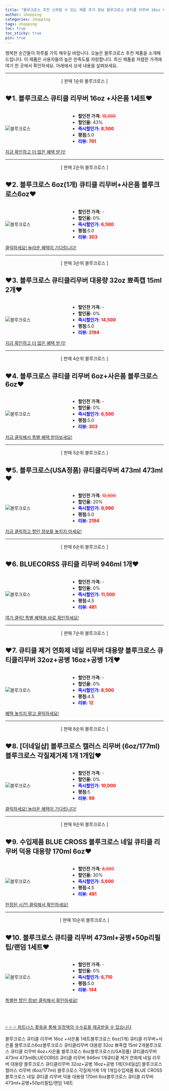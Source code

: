```yaml
---
title: "블루크로스 추천 신뢰할 수 있는 제품 추가 정보 블루크로스 큐티클 리무버 16oz +사은품"
author: shopping
categories: shopping
tags: shopping
toc: true
toc_sticky: true
pin: true
---
```

행복한 순간들이 하루를 가득 채우길 바랍니다. 오늘은 블루크로스 추천 제품을 소개해드립니다. 이 제품은 사용자들의 높은 만족도를 자랑합니다. 최신 제품을 저렴한 가격에 여기 한 곳에서 확인하세요. 아래에서 상세 내용을 살펴보세요.

---
<p class="toplist" style="margin: 0 auto; display: block; width: fit-content;">[ 판매 1순위 블루크로스 ]</p>

<h2><strong>❤️1. 블루크로스 큐티클 리무버 16oz +사은품 1세트❤️</strong></h2>

<div style="display: flex; align-items: center;">
    <div style="flex: 0.4;">
        <img src="https://thumbnail6.coupangcdn.com/thumbnails/remote/230x230ex/image/vendor_inventory/bf48/c33c4debde6309ac8079759c79427f7d26172afcf02c9951ab9d9dbd9567.jpg" alt="블루크로스" style="max-width: 100%;">
    </div>
    <div style="flex: 0.6; margin-left: 10px;">
        <ul>
            <li><strong>할인전 가격:</strong> <del style="color: red;">15,000</del></li>
            <li><strong>할인율:</strong> 43%</li>
            <li><span style='color:blue'><strong>즉시할인가:</strong></span> <span style='color:red'><strong>8,500</strong></span></li>
            <li><strong>평점:</strong>5.0</li>
            <li><span style='color:blue'><strong>리뷰:</strong></span> <span style='color:red'><strong>761</strong></span></li>
        </ul>
    </div>
</div>
<div class="center">
    <a href="https://selin100587001.github.io?lptag=AF9450613&subid=githubio&pageKey=6145165493&traceid=V0-153&itemId=11819919635&vendorItemId=5274776510" class="myButton">
        지금 확인하고 더 많은 혜택 받기!
    </a>
</div>


---
<p class="toplist" style="margin: 0 auto; display: block; width: fit-content;">[ 판매 2순위 블루크로스 ]</p>

<h2><strong>❤️2. 블루크로스 6oz(1개) 큐티클 리무버+사은품 블루크로스6oz❤️</strong></h2>

<div style="display: flex; align-items: center;">
    <div style="flex: 0.4;">
        <img src="https://thumbnail6.coupangcdn.com/thumbnails/remote/230x230ex/image/vendor_inventory/afd9/4b5fae0309dd76c2f9af1e1d14f619572cde8ae86e0b892ce92a73ce4a74.jpg" alt="블루크로스" style="max-width: 100%;">
    </div>
    <div style="flex: 0.6; margin-left: 10px;">
        <ul>
            <li><strong>할인전 가격:</strong> <del style="color: red;">-</del></li>
            <li><strong>할인율:</strong> 0%</li>
            <li><span style='color:blue'><strong>즉시할인가:</strong></span> <span style='color:red'><strong>6,500</strong></span></li>
            <li><strong>평점:</strong>5.0</li>
            <li><span style='color:blue'><strong>리뷰:</strong></span> <span style='color:red'><strong>303</strong></span></li>
        </ul>
    </div>
</div>
<div class="center">
    <a href="https://selin100587001.github.io?lptag=AF9450613&subid=githubio&pageKey=6145160413&traceid=V0-153&itemId=11819880392&vendorItemId=70057219530" class="myButton">
        클릭하세요! 놀라운 혜택이 기다립니다!
    </a>
</div>


---
<p class="toplist" style="margin: 0 auto; display: block; width: fit-content;">[ 판매 3순위 블루크로스 ]</p>

<h2><strong>❤️3. 블루크로스 큐티클리무버 대용량 32oz 뾰족캡 15ml 2개❤️</strong></h2>

<div style="display: flex; align-items: center;">
    <div style="flex: 0.4;">
        <img src="https://thumbnail6.coupangcdn.com/thumbnails/remote/230x230ex/image/vendor_inventory/015a/ea8fd86e7c5b45278de5c25ba047f8cf7450ed70f85cdbf71e11b2d6d8a3.jpg" alt="블루크로스" style="max-width: 100%;">
    </div>
    <div style="flex: 0.6; margin-left: 10px;">
        <ul>
            <li><strong>할인전 가격:</strong> <del style="color: red;">-</del></li>
            <li><strong>할인율:</strong> 0%</li>
            <li><span style='color:blue'><strong>즉시할인가:</strong></span> <span style='color:red'><strong>14,500</strong></span></li>
            <li><strong>평점:</strong>5.0</li>
            <li><span style='color:blue'><strong>리뷰:</strong></span> <span style='color:red'><strong>2194</strong></span></li>
        </ul>
    </div>
</div>
<div class="center">
    <a href="https://selin100587001.github.io?lptag=AF9450613&subid=githubio&pageKey=7850007642&traceid=V0-153&itemId=21085798173&vendorItemId=88147880321" class="myButton">
        지금 확인하고 더 많은 혜택 받기!
    </a>
</div>


---
<p class="toplist" style="margin: 0 auto; display: block; width: fit-content;">[ 판매 4순위 블루크로스 ]</p>

<h2><strong>❤️4. 블루크로스 큐티클 리무버 6oz+사은품 블루크로스 6oz❤️</strong></h2>

<div style="display: flex; align-items: center;">
    <div style="flex: 0.4;">
        <img src="https://thumbnail6.coupangcdn.com/thumbnails/remote/230x230ex/image/vendor_inventory/afd9/4b5fae0309dd76c2f9af1e1d14f619572cde8ae86e0b892ce92a73ce4a74.jpg" alt="블루크로스" style="max-width: 100%;">
    </div>
    <div style="flex: 0.6; margin-left: 10px;">
        <ul>
            <li><strong>할인전 가격:</strong> <del style="color: red;">-</del></li>
            <li><strong>할인율:</strong> 0%</li>
            <li><span style='color:blue'><strong>즉시할인가:</strong></span> <span style='color:red'><strong>6,500</strong></span></li>
            <li><strong>평점:</strong>5.0</li>
            <li><span style='color:blue'><strong>리뷰:</strong></span> <span style='color:red'><strong>303</strong></span></li>
        </ul>
    </div>
</div>
<div class="center">
    <a href="https://selin100587001.github.io?lptag=AF9450613&subid=githubio&pageKey=6145160413&traceid=V0-153&itemId=6808055784&vendorItemId=70053570242" class="myButton">
        지금 클릭해서 특별 혜택 받아보세요!
    </a>
</div>


---
<p class="toplist" style="margin: 0 auto; display: block; width: fit-content;">[ 판매 5순위 블루크로스 ]</p>

<h2><strong>❤️5. 블루크로스(USA정품) 큐티클리무버 473ml 473ml❤️</strong></h2>

<div style="display: flex; align-items: center;">
    <div style="flex: 0.4;">
        <img src="https://thumbnail10.coupangcdn.com/thumbnails/remote/230x230ex/image/vendor_inventory/b751/a37da20e8377903741a84b6378f668a4efab9b72d23319b78df48128bdbb.jpg" alt="블루크로스" style="max-width: 100%;">
    </div>
    <div style="flex: 0.6; margin-left: 10px;">
        <ul>
            <li><strong>할인전 가격:</strong> <del style="color: red;">12,500</del></li>
            <li><strong>할인율:</strong> 20%</li>
            <li><span style='color:blue'><strong>즉시할인가:</strong></span> <span style='color:red'><strong>9,990</strong></span></li>
            <li><strong>평점:</strong>5.0</li>
            <li><span style='color:blue'><strong>리뷰:</strong></span> <span style='color:red'><strong>2194</strong></span></li>
        </ul>
    </div>
</div>
<div class="center">
    <a href="https://selin100587001.github.io?lptag=AF9450613&subid=githubio&pageKey=7850007642&traceid=V0-153&itemId=11133870775&vendorItemId=90650871360" class="myButton">
        지금 클릭하고 할인 정보를 놓치지 마세요!
    </a>
</div>


---
<p class="toplist" style="margin: 0 auto; display: block; width: fit-content;">[ 판매 6순위 블루크로스 ]</p>

<h2><strong>❤️6. BLUECORSS 큐티클 리무버 946ml 1개❤️</strong></h2>

<div style="display: flex; align-items: center;">
    <div style="flex: 0.4;">
        <img src="https://thumbnail10.coupangcdn.com/thumbnails/remote/230x230ex/image/vendor_inventory/5254/95ff72e66cb12a52359171b3c43708d9cad867602dafc491f54621b2f0f0.png" alt="블루크로스" style="max-width: 100%;">
    </div>
    <div style="flex: 0.6; margin-left: 10px;">
        <ul>
            <li><strong>할인전 가격:</strong> <del style="color: red;">-</del></li>
            <li><strong>할인율:</strong> 0%</li>
            <li><span style='color:blue'><strong>즉시할인가:</strong></span> <span style='color:red'><strong>11,500</strong></span></li>
            <li><strong>평점:</strong>4.5</li>
            <li><span style='color:blue'><strong>리뷰:</strong></span> <span style='color:red'><strong>481</strong></span></li>
        </ul>
    </div>
</div>
<div class="center">
    <a href="https://selin100587001.github.io?lptag=AF9450613&subid=githubio&pageKey=8214504691&traceid=V0-153&itemId=7312515095&vendorItemId=74603782199" class="myButton">
        여기 클릭! 특별 혜택을 바로 확인하세요!
    </a>
</div>


---
<p class="toplist" style="margin: 0 auto; display: block; width: fit-content;">[ 판매 7순위 블루크로스 ]</p>

<h2><strong>❤️7. 큐티클 제거 연화제 네일 리무버 대용량 블루크로스 큐티클리무버 32oz+공병 16oz+공병 1개❤️</strong></h2>

<div style="display: flex; align-items: center;">
    <div style="flex: 0.4;">
        <img src="https://thumbnail9.coupangcdn.com/thumbnails/remote/230x230ex/image/vendor_inventory/86b0/71f5b0840735699bc9e7b7a935e32941dc1e80394739f34e3e3eeca051c6.jpg" alt="블루크로스" style="max-width: 100%;">
    </div>
    <div style="flex: 0.6; margin-left: 10px;">
        <ul>
            <li><strong>할인전 가격:</strong> <del style="color: red;">-</del></li>
            <li><strong>할인율:</strong> 0%</li>
            <li><span style='color:blue'><strong>즉시할인가:</strong></span> <span style='color:red'><strong>8,500</strong></span></li>
            <li><strong>평점:</strong>4.5</li>
            <li><span style='color:blue'><strong>리뷰:</strong></span> <span style='color:red'><strong>12</strong></span></li>
        </ul>
    </div>
</div>
<div class="center">
    <a href="https://selin100587001.github.io?lptag=AF9450613&subid=githubio&pageKey=6669222341&traceid=V0-153&itemId=15338367942&vendorItemId=82558640991" class="myButton">
        혜택 놓치지 말고 클릭하세요!
    </a>
</div>


---
<p class="toplist" style="margin: 0 auto; display: block; width: fit-content;">[ 판매 8순위 블루크로스 ]</p>

<h2><strong>❤️8. [더네일샵] 블루크로스 캘러스 리무버 (6oz/177ml) 블루크로스 각질제거제 1개 1개입❤️</strong></h2>

<div style="display: flex; align-items: center;">
    <div style="flex: 0.4;">
        <img src="https://thumbnail10.coupangcdn.com/thumbnails/remote/230x230ex/image/vendor_inventory/b5aa/c4667cbcdd5661687cb2e0c7f804102a7f6a1115a60ec4f33d6c35a67e41.jpeg" alt="블루크로스" style="max-width: 100%;">
    </div>
    <div style="flex: 0.6; margin-left: 10px;">
        <ul>
            <li><strong>할인전 가격:</strong> <del style="color: red;">-</del></li>
            <li><strong>할인율:</strong> 0%</li>
            <li><span style='color:blue'><strong>즉시할인가:</strong></span> <span style='color:red'><strong>10,000</strong></span></li>
            <li><strong>평점:</strong>5</li>
            <li><span style='color:blue'><strong>리뷰:</strong></span> <span style='color:red'><strong>99</strong></span></li>
        </ul>
    </div>
</div>
<div class="center">
    <a href="https://selin100587001.github.io?lptag=AF9450613&subid=githubio&pageKey=8247877339&traceid=V0-153&itemId=23741158352&vendorItemId=90765762976" class="myButton">
        클릭하세요! 놀라운 혜택이 기다립니다!
    </a>
</div>


---
<p class="toplist" style="margin: 0 auto; display: block; width: fit-content;">[ 판매 9순위 블루크로스 ]</p>

<h2><strong>❤️9. 수입제품 BLUE CROSS 블루크로스 네일 큐티클 리무버 덕용 대용량 170ml 6oz❤️</strong></h2>

<div style="display: flex; align-items: center;">
    <div style="flex: 0.4;">
        <img src="https://thumbnail7.coupangcdn.com/thumbnails/remote/230x230ex/image/vendor_inventory/8582/abec5bf20356d205f3a780b7b2e8968d4fda532ca77aebf8db93913d948f.jpg" alt="블루크로스" style="max-width: 100%;">
    </div>
    <div style="flex: 0.6; margin-left: 10px;">
        <ul>
            <li><strong>할인전 가격:</strong> <del style="color: red;">8,000</del></li>
            <li><strong>할인율:</strong> 30%</li>
            <li><span style='color:blue'><strong>즉시할인가:</strong></span> <span style='color:red'><strong>5,600</strong></span></li>
            <li><strong>평점:</strong>4.5</li>
            <li><span style='color:blue'><strong>리뷰:</strong></span> <span style='color:red'><strong>481</strong></span></li>
        </ul>
    </div>
</div>
<div class="center">
    <a href="https://selin100587001.github.io?lptag=AF9450613&subid=githubio&pageKey=8214504691&traceid=V0-153&itemId=2494158810&vendorItemId=78414273670" class="myButton">
        한정된 시간! 클릭해서 확인하세요!
    </a>
</div>


---
<p class="toplist" style="margin: 0 auto; display: block; width: fit-content;">[ 판매 10순위 블루크로스 ]</p>

<h2><strong>❤️10. 블루크로스 큐티클 리무버 473ml+공병+50p리필팁/랜덤 1세트❤️</strong></h2>

<div style="display: flex; align-items: center;">
    <div style="flex: 0.4;">
        <img src="https://thumbnail7.coupangcdn.com/thumbnails/remote/230x230ex/image/vendor_inventory/2c43/3659b883b174d0b81c894920b4a9636f51416061178561fddc874267f752.jpg" alt="블루크로스" style="max-width: 100%;">
    </div>
    <div style="flex: 0.6; margin-left: 10px;">
        <ul>
            <li><strong>할인전 가격:</strong> <del style="color: red;">-</del></li>
            <li><strong>할인율:</strong> 0%</li>
            <li><span style='color:blue'><strong>즉시할인가:</strong></span> <span style='color:red'><strong>6,710</strong></span></li>
            <li><strong>평점:</strong>5.0</li>
            <li><span style='color:blue'><strong>리뷰:</strong></span> <span style='color:red'><strong>144</strong></span></li>
        </ul>
    </div>
</div>
<div class="center">
    <a href="https://selin100587001.github.io?lptag=AF9450613&subid=githubio&pageKey=6586072963&traceid=V0-153&itemId=16837854144&vendorItemId=80429424488" class="myButton">
        특별한 할인 정보! 클릭해서 확인하세요!
    </a>
</div>

<br><br><br>[💦 💦 💦 파트너스 활동을 통해 일정액의 수수료를 제공받을 수 있습니다](https://link.coupang.com/a/bcpT2c)<br><br>블루크로스 큐티클 리무버 16oz +사은품 1세트블루크로스 6oz(1개) 큐티클 리무버+사은품 블루크로스6oz블루크로스 큐티클리무버 대용량 32oz 뾰족캡 15ml 2개블루크로스 큐티클 리무버 6oz+사은품 블루크로스 6oz블루크로스(USA정품) 큐티클리무버 473ml 473mlBLUECORSS 큐티클 리무버 946ml 1개큐티클 제거 연화제 네일 리무버 대용량 블루크로스 큐티클리무버 32oz+공병 16oz+공병 1개[더네일샵] 블루크로스 캘러스 리무버 (6oz/177ml) 블루크로스 각질제거제 1개 1개입수입제품 BLUE CROSS 블루크로스 네일 큐티클 리무버 덕용 대용량 170ml 6oz블루크로스 큐티클 리무버 473ml+공병+50p리필팁/랜덤 1세트